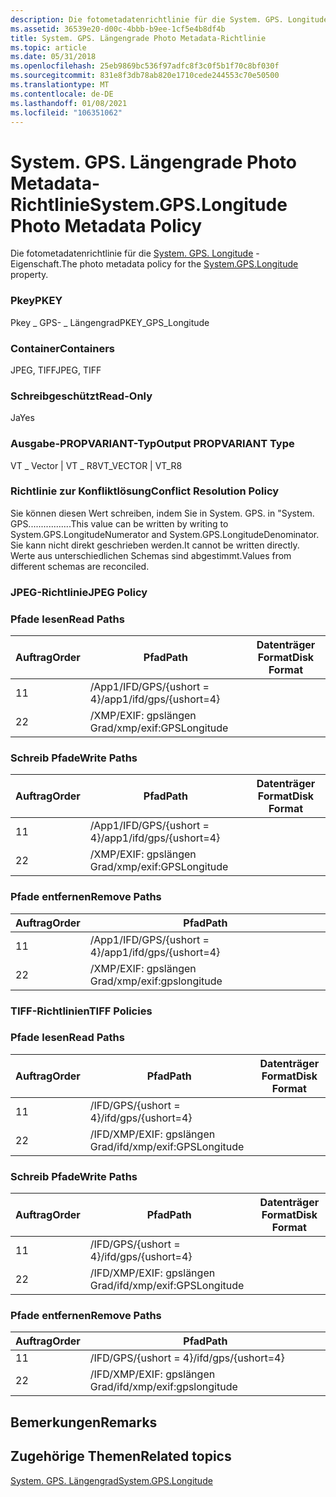 ```yaml
---
description: Die fotometadatenrichtlinie für die System. GPS. Longitude-Eigenschaft.
ms.assetid: 36539e20-d00c-4bbb-b9ee-1cf5e4b8df4b
title: System. GPS. Längengrade Photo Metadata-Richtlinie
ms.topic: article
ms.date: 05/31/2018
ms.openlocfilehash: 25eb9869bc536f97adfc8f3c0f5b1f70c8bf030f
ms.sourcegitcommit: 831e8f3db78ab820e1710cede244553c70e50500
ms.translationtype: MT
ms.contentlocale: de-DE
ms.lasthandoff: 01/08/2021
ms.locfileid: "106351062"
---
```

# <a name="systemgpslongitude-photo-metadata-policy"></a><span data-ttu-id="10f0d-103">System. GPS. Längengrade Photo Metadata-Richtlinie</span><span class="sxs-lookup"><span data-stu-id="10f0d-103">System.GPS.Longitude Photo Metadata Policy</span></span>

<span data-ttu-id="10f0d-104">Die fotometadatenrichtlinie für die [System. GPS. Longitude](../properties/props-system-gps-longitude.md) -Eigenschaft.</span><span class="sxs-lookup"><span data-stu-id="10f0d-104">The photo metadata policy for the [System.GPS.Longitude](../properties/props-system-gps-longitude.md) property.</span></span>

### <a name="pkey"></a><span data-ttu-id="10f0d-105">Pkey</span><span class="sxs-lookup"><span data-stu-id="10f0d-105">PKEY</span></span>

<span data-ttu-id="10f0d-106">Pkey \_ GPS- \_ Längengrad</span><span class="sxs-lookup"><span data-stu-id="10f0d-106">PKEY\_GPS\_Longitude</span></span>

### <a name="containers"></a><span data-ttu-id="10f0d-107">Container</span><span class="sxs-lookup"><span data-stu-id="10f0d-107">Containers</span></span>

<span data-ttu-id="10f0d-108">JPEG, TIFF</span><span class="sxs-lookup"><span data-stu-id="10f0d-108">JPEG, TIFF</span></span>

### <a name="read-only"></a><span data-ttu-id="10f0d-109">Schreibgeschützt</span><span class="sxs-lookup"><span data-stu-id="10f0d-109">Read-Only</span></span>

<span data-ttu-id="10f0d-110">Ja</span><span class="sxs-lookup"><span data-stu-id="10f0d-110">Yes</span></span>

### <a name="output-propvariant-type"></a><span data-ttu-id="10f0d-111">Ausgabe-PROPVARIANT-Typ</span><span class="sxs-lookup"><span data-stu-id="10f0d-111">Output PROPVARIANT Type</span></span>

<span data-ttu-id="10f0d-112">VT \_ Vector \| VT \_ R8</span><span class="sxs-lookup"><span data-stu-id="10f0d-112">VT\_VECTOR \| VT\_R8</span></span>

### <a name="conflict-resolution-policy"></a><span data-ttu-id="10f0d-113">Richtlinie zur Konfliktlösung</span><span class="sxs-lookup"><span data-stu-id="10f0d-113">Conflict Resolution Policy</span></span>

<span data-ttu-id="10f0d-114">Sie können diesen Wert schreiben, indem Sie in System. GPS. in "System. GPS.................</span><span class="sxs-lookup"><span data-stu-id="10f0d-114">This value can be written by writing to System.GPS.LongitudeNumerator and System.GPS.LongitudeDenominator.</span></span> <span data-ttu-id="10f0d-115">Sie kann nicht direkt geschrieben werden.</span><span class="sxs-lookup"><span data-stu-id="10f0d-115">It cannot be written directly.</span></span> <span data-ttu-id="10f0d-116">Werte aus unterschiedlichen Schemas sind abgestimmt.</span><span class="sxs-lookup"><span data-stu-id="10f0d-116">Values from different schemas are reconciled.</span></span>

### <a name="jpeg-policy"></a><span data-ttu-id="10f0d-117">JPEG-Richtlinie</span><span class="sxs-lookup"><span data-stu-id="10f0d-117">JPEG Policy</span></span>

### <a name="read-paths"></a><span data-ttu-id="10f0d-118">Pfade lesen</span><span class="sxs-lookup"><span data-stu-id="10f0d-118">Read Paths</span></span>



| <span data-ttu-id="10f0d-119">Auftrag</span><span class="sxs-lookup"><span data-stu-id="10f0d-119">Order</span></span> | <span data-ttu-id="10f0d-120">Pfad</span><span class="sxs-lookup"><span data-stu-id="10f0d-120">Path</span></span>                     | <span data-ttu-id="10f0d-121">Datenträger Format</span><span class="sxs-lookup"><span data-stu-id="10f0d-121">Disk Format</span></span> |
|-------|--------------------------|-------------|
| <span data-ttu-id="10f0d-122">1</span><span class="sxs-lookup"><span data-stu-id="10f0d-122">1</span></span>     | <span data-ttu-id="10f0d-123">/App1/IFD/GPS/{ushort = 4}</span><span class="sxs-lookup"><span data-stu-id="10f0d-123">/app1/ifd/gps/{ushort=4}</span></span> |             |
| <span data-ttu-id="10f0d-124">2</span><span class="sxs-lookup"><span data-stu-id="10f0d-124">2</span></span>     | <span data-ttu-id="10f0d-125">/XMP/EXIF: gpslängen Grad</span><span class="sxs-lookup"><span data-stu-id="10f0d-125">/xmp/exif:GPSLongitude</span></span>   |             |



 

### <a name="write-paths"></a><span data-ttu-id="10f0d-126">Schreib Pfade</span><span class="sxs-lookup"><span data-stu-id="10f0d-126">Write Paths</span></span>



| <span data-ttu-id="10f0d-127">Auftrag</span><span class="sxs-lookup"><span data-stu-id="10f0d-127">Order</span></span> | <span data-ttu-id="10f0d-128">Pfad</span><span class="sxs-lookup"><span data-stu-id="10f0d-128">Path</span></span>                     | <span data-ttu-id="10f0d-129">Datenträger Format</span><span class="sxs-lookup"><span data-stu-id="10f0d-129">Disk Format</span></span> |
|-------|--------------------------|-------------|
| <span data-ttu-id="10f0d-130">1</span><span class="sxs-lookup"><span data-stu-id="10f0d-130">1</span></span>     | <span data-ttu-id="10f0d-131">/App1/IFD/GPS/{ushort = 4}</span><span class="sxs-lookup"><span data-stu-id="10f0d-131">/app1/ifd/gps/{ushort=4}</span></span> |             |
| <span data-ttu-id="10f0d-132">2</span><span class="sxs-lookup"><span data-stu-id="10f0d-132">2</span></span>     | <span data-ttu-id="10f0d-133">/XMP/EXIF: gpslängen Grad</span><span class="sxs-lookup"><span data-stu-id="10f0d-133">/xmp/exif:GPSLongitude</span></span>   |             |



 

### <a name="remove-paths"></a><span data-ttu-id="10f0d-134">Pfade entfernen</span><span class="sxs-lookup"><span data-stu-id="10f0d-134">Remove Paths</span></span>



| <span data-ttu-id="10f0d-135">Auftrag</span><span class="sxs-lookup"><span data-stu-id="10f0d-135">Order</span></span> | <span data-ttu-id="10f0d-136">Pfad</span><span class="sxs-lookup"><span data-stu-id="10f0d-136">Path</span></span>                     |
|-------|--------------------------|
| <span data-ttu-id="10f0d-137">1</span><span class="sxs-lookup"><span data-stu-id="10f0d-137">1</span></span>     | <span data-ttu-id="10f0d-138">/App1/IFD/GPS/{ushort = 4}</span><span class="sxs-lookup"><span data-stu-id="10f0d-138">/app1/ifd/gps/{ushort=4}</span></span> |
| <span data-ttu-id="10f0d-139">2</span><span class="sxs-lookup"><span data-stu-id="10f0d-139">2</span></span>     | <span data-ttu-id="10f0d-140">/XMP/EXIF: gpslängen Grad</span><span class="sxs-lookup"><span data-stu-id="10f0d-140">/xmp/exif:gpslongitude</span></span>   |



 

### <a name="tiff-policies"></a><span data-ttu-id="10f0d-141">TIFF-Richtlinien</span><span class="sxs-lookup"><span data-stu-id="10f0d-141">TIFF Policies</span></span>

### <a name="read-paths"></a><span data-ttu-id="10f0d-142">Pfade lesen</span><span class="sxs-lookup"><span data-stu-id="10f0d-142">Read Paths</span></span>



| <span data-ttu-id="10f0d-143">Auftrag</span><span class="sxs-lookup"><span data-stu-id="10f0d-143">Order</span></span> | <span data-ttu-id="10f0d-144">Pfad</span><span class="sxs-lookup"><span data-stu-id="10f0d-144">Path</span></span>                       | <span data-ttu-id="10f0d-145">Datenträger Format</span><span class="sxs-lookup"><span data-stu-id="10f0d-145">Disk Format</span></span> |
|-------|----------------------------|-------------|
| <span data-ttu-id="10f0d-146">1</span><span class="sxs-lookup"><span data-stu-id="10f0d-146">1</span></span>     | <span data-ttu-id="10f0d-147">/IFD/GPS/{ushort = 4}</span><span class="sxs-lookup"><span data-stu-id="10f0d-147">/ifd/gps/{ushort=4}</span></span>        |             |
| <span data-ttu-id="10f0d-148">2</span><span class="sxs-lookup"><span data-stu-id="10f0d-148">2</span></span>     | <span data-ttu-id="10f0d-149">/IFD/XMP/EXIF: gpslängen Grad</span><span class="sxs-lookup"><span data-stu-id="10f0d-149">/ifd/xmp/exif:GPSLongitude</span></span> |             |



 

### <a name="write-paths"></a><span data-ttu-id="10f0d-150">Schreib Pfade</span><span class="sxs-lookup"><span data-stu-id="10f0d-150">Write Paths</span></span>



| <span data-ttu-id="10f0d-151">Auftrag</span><span class="sxs-lookup"><span data-stu-id="10f0d-151">Order</span></span> | <span data-ttu-id="10f0d-152">Pfad</span><span class="sxs-lookup"><span data-stu-id="10f0d-152">Path</span></span>                       | <span data-ttu-id="10f0d-153">Datenträger Format</span><span class="sxs-lookup"><span data-stu-id="10f0d-153">Disk Format</span></span> |
|-------|----------------------------|-------------|
| <span data-ttu-id="10f0d-154">1</span><span class="sxs-lookup"><span data-stu-id="10f0d-154">1</span></span>     | <span data-ttu-id="10f0d-155">/IFD/GPS/{ushort = 4}</span><span class="sxs-lookup"><span data-stu-id="10f0d-155">/ifd/gps/{ushort=4}</span></span>        |             |
| <span data-ttu-id="10f0d-156">2</span><span class="sxs-lookup"><span data-stu-id="10f0d-156">2</span></span>     | <span data-ttu-id="10f0d-157">/IFD/XMP/EXIF: gpslängen Grad</span><span class="sxs-lookup"><span data-stu-id="10f0d-157">/ifd/xmp/exif:GPSLongitude</span></span> |             |



 

### <a name="remove-paths"></a><span data-ttu-id="10f0d-158">Pfade entfernen</span><span class="sxs-lookup"><span data-stu-id="10f0d-158">Remove Paths</span></span>



| <span data-ttu-id="10f0d-159">Auftrag</span><span class="sxs-lookup"><span data-stu-id="10f0d-159">Order</span></span> | <span data-ttu-id="10f0d-160">Pfad</span><span class="sxs-lookup"><span data-stu-id="10f0d-160">Path</span></span>                       |
|-------|----------------------------|
| <span data-ttu-id="10f0d-161">1</span><span class="sxs-lookup"><span data-stu-id="10f0d-161">1</span></span>     | <span data-ttu-id="10f0d-162">/IFD/GPS/{ushort = 4}</span><span class="sxs-lookup"><span data-stu-id="10f0d-162">/ifd/gps/{ushort=4}</span></span>        |
| <span data-ttu-id="10f0d-163">2</span><span class="sxs-lookup"><span data-stu-id="10f0d-163">2</span></span>     | <span data-ttu-id="10f0d-164">/IFD/XMP/EXIF: gpslängen Grad</span><span class="sxs-lookup"><span data-stu-id="10f0d-164">/ifd/xmp/exif:gpslongitude</span></span> |



 

## <a name="remarks"></a><span data-ttu-id="10f0d-165">Bemerkungen</span><span class="sxs-lookup"><span data-stu-id="10f0d-165">Remarks</span></span>

## <a name="related-topics"></a><span data-ttu-id="10f0d-166">Zugehörige Themen</span><span class="sxs-lookup"><span data-stu-id="10f0d-166">Related topics</span></span>

<dl> <dt>

[<span data-ttu-id="10f0d-167">System. GPS. Längengrad</span><span class="sxs-lookup"><span data-stu-id="10f0d-167">System.GPS.Longitude</span></span>](../properties/props-system-gps-longitude.md)
</dt> </dl>

 

 
